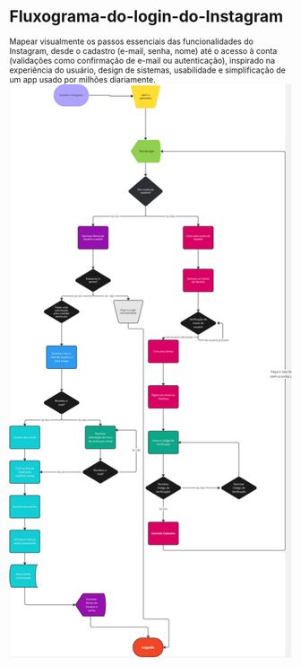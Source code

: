 # Fluxograma-do-login-do-Instagram
Mapear visualmente os passos essenciais das funcionalidades do Instagram, desde o cadastro (e-mail, senha, nome) até o acesso à conta (validações como confirmação de e-mail ou autenticação), inspirado na experiência do usuário, design de sistemas, usabilidade e simplificação de um app usado por milhões diariamente.
![Fluxograma](https://github.com/ppmalta/Fluxograma-do-login-do-Instagram/blob/main/Instalando,%20logando%20e%20criando%20na%20sua%20conta%20do%20Instagram.jpg?raw=true)
